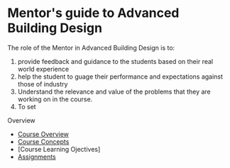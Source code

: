 # Mentor's guide to Advanced Building Design

The role of the Mentor in Advanced Building Design is to:
1. provide feedback and guidance to the students based on their real world experience 
2. help the student to guage their performance and expectations against those of industry
3. Understand the relevance and value of the problems that they are working on in the course.
4. To set 

Overview
* [Course Overview]
* [Course Concepts]
* [Course Learning Ojectives]
* [Assignments]


[Course Overview]: /Course
[Course Concepts]: /Concepts
[Learning Objectives]: /LearningObjectives
[Assignments]: /Assignments
